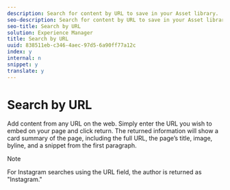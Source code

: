 ```yaml
---
description: Search for content by URL to save in your Asset library.
seo-description: Search for content by URL to save in your Asset library.
seo-title: Search by URL
solution: Experience Manager
title: Search by URL
uuid: 838511eb-c346-4aec-97d5-6a90ff77a12c
index: y
internal: n
snippet: y
translate: y
---
```


# Search by URL

Add content from any URL on the web. Simply enter the URL you wish to embed on your page and click return.
The returned information will show a card summary of the page, including the full URL, the page’s title, image, byline, and a snippet from the first paragraph.

>[!NOTE]
>
>For Instagram searches using the URL field, the author is returned as "Instagram."


